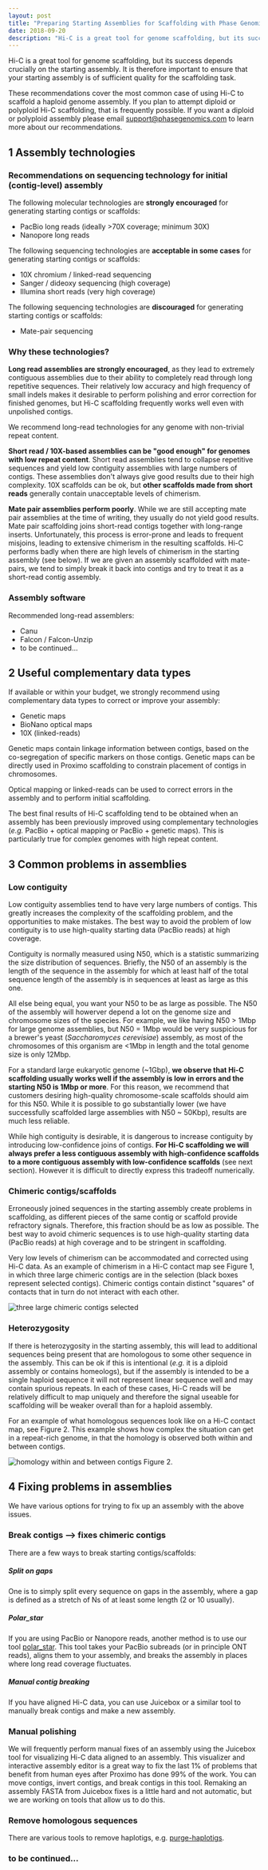 ```yaml
---
layout: post
title: "Preparing Starting Assemblies for Scaffolding with Phase Genomics Hi-C Data"
date: 2018-09-20
description: "Hi-C is a great tool for genome scaffolding, but its success depends crucially on the starting assembly. It is therefore important to ensure that your starting assembly is of sufficient quality for the scaffolding task. Our guidelines will help you make good decisions about what technologies to use and how to understand and improve scaffolding results."
---
```


Hi-C is a great tool for genome scaffolding, but its success depends crucially on the starting assembly. It is therefore important to ensure that your starting assembly is of sufficient quality for the scaffolding task. 

These recommendations cover the most common case of using Hi-C to scaffold a haploid genome assembly. If you plan to attempt diploid or polyploid Hi-C scaffolding, that is frequently possible. If you want a diploid or polyploid assembly please email support@phasegenomics.com to learn more about our recommendations.


1    Assembly technologies
---------------------
### Recommendations on sequencing technology for initial (contig-level) assembly
The following molecular technologies are __strongly encouraged__ for generating starting contigs or scaffolds:

* PacBio long reads (ideally >70X coverage; minimum 30X)
* Nanopore long reads

The following sequencing technologies are __acceptable in some cases__ for generating starting contigs or scaffolds:

* 10X chromium / linked-read sequencing
* Sanger / dideoxy sequencing (high coverage)
* Illumina short reads (very high coverage)

The following sequencing technologies are __discouraged__ for generating starting contigs or scaffolds:

* Mate-pair sequencing

### Why these technologies?
__Long read assemblies are strongly encouraged__, as they lead to extremely contiguous assemblies due to their ability to completely read through long repetitive sequences. Their relatively low accuracy and high frequency of small indels makes it desirable to perform polishing and error correction for finished genomes, but Hi-C scaffolding frequently works well even with unpolished contigs. 

We recommend long-read technologies for any genome with non-trivial repeat content.

__Short read / 10X-based assemblies can be "good enough" for genomes with low repeat content__. Short read assemblies tend to collapse repetitive sequences and yield low contiguity assemblies with large numbers of contigs. These assemblies don't always give good results due to their high complexity. 10X scaffolds can be ok, but __other scaffolds made from short reads__ generally contain unacceptable levels of chimerism.

__Mate pair assemblies perform poorly__. While we are still accepting mate pair assemblies at the time of writing, they usually do not yield good results. Mate pair scaffolding joins short-read contigs together with long-range inserts. Unfortunately, this process is error-prone and leads to frequent misjoins, leading to extensive chimerism in the resulting scaffolds. Hi-C performs badly when there are high levels of chimerism in the starting assembly (see below). If we are given an assembly scaffolded with mate-pairs, we tend to simply break it back into contigs and try to treat it as a short-read contig assembly.

### Assembly software

Recommended long-read assemblers:

* Canu
* Falcon / Falcon-Unzip
* to be continued...

2    Useful complementary data types
---------------------
If available or within your budget, we strongly recommend using complementary data types to correct or improve your assembly:

* Genetic maps
* BioNano optical maps
* 10X (linked-reads)
 
Genetic maps contain linkage information between contigs, based on the co-segregation of specific markers on those contigs. Genetic maps can be directly used in Proximo scaffolding to constrain placement of contigs in chromosomes.

Optical mapping or linked-reads can be used to correct errors in the assembly and to perform initial scaffolding.

The best final results of Hi-C scaffolding tend to be obtained when an assembly has been previously improved using complementary technologies (_e.g._ PacBio + optical mapping or PacBio + genetic maps). This is particularly true for complex genomes with high repeat content.

3    Common problems in assemblies
---------------------

### Low contiguity
Low contiguity assemblies tend to have very large numbers of contigs. This greatly increases the complexity of the scaffolding problem, and the opportunities to make mistakes. The best way to avoid the problem of low contiguity is to use high-quality starting data (PacBio reads) at high coverage.

Contiguity is normally measured using N50, which is a statistic summarizing the size distribution of sequences. Briefly, the N50 of an assembly is the length of the sequence in the assembly for which at least half of the total sequence length of the assembly is in sequences at least as large as this one. 

All else being equal, you want your N50 to be as large as possible. The N50 of the assembly will howerver depend a lot on the genome size and chromosome sizes of the species. For example, we like having N50 > 1Mbp for large genome assemblies, but N50 = 1Mbp would be very suspicious for a brewer's yeast (_Saccharomyces cerevisiae_) assembly, as most of the chromosomes of this organism are <1Mbp in length and the total genome size is only 12Mbp. 

For a standard large eukaryotic genome (~1Gbp), __we observe that Hi-C scaffolding usually works well if the assembly is low in errors and the starting N50 is 1Mbp or more__. For this reason, we recommend that customers desiring high-quality chromosome-scale scaffolds should aim for this N50. While it is possible to go substantially lower (we have successfully scaffolded large assemblies with N50 ~ 50Kbp), results are much less reliable. 

While high contiguity is desirable, it is dangerous to increase contiguity by introducing low-confidence joins of contigs. __For Hi-C scaffolding we will always prefer a less contiguous assembly with high-confidence scaffolds to a more contiguous assembly with low-confidence scaffolds__ (see next section). However it is difficult to directly express this tradeoff numerically. 

### Chimeric contigs/scaffolds
Erroneously joined sequences in the starting assembly create problems in scaffolding, as different pieces of the same contig or scaffold provide refractory signals. Therefore, this fraction should be as low as possible. The best way to avoid chimeric sequences is to use high-quality starting data (PacBio reads) at high coverage and to be stringent in scaffolding.

Very low levels of chimerism can be accommodated and corrected using Hi-C data. As an example of chimerism in a Hi-C contact map see Figure 1, in which three large chimeric contigs are in the selection (black boxes represent selected contigs). Chimeric contigs contain distinct "squares" of contacts that in turn do not interact with each other.

![three large chimeric contigs selected](https://phasegenomics.github.io/images/chimeric_contigs.png)

### Heterozygosity
If there is heterozygosity in the starting assembly, this will lead to additional sequences being present that are homologous to some other sequence in the assembly. This can be ok if this is intentional (_e.g._ it is a diploid assembly or contains homeologs), but if the assembly is intended to be a single haploid sequence it will not represent linear sequence well and may contain spurious repeats. In each of these cases, Hi-C reads will be relatively difficult to map uniquely and therefore the signal useable for scaffolding will be weaker overall than for a haploid assembly. 

For an example of what homologous sequences look like on a Hi-C contact map, see Figure 2. This example shows how complex the situation can get in a repeat-rich genome, in that the homology is observed both within and between contigs.

![homology within and between contigs](https://phasegenomics.github.io/images/chimeric_contigs.png)
Figure 2.


4     Fixing problems in assemblies
---------------------
We have various options for trying to fix up an assembly with the above issues.

### Break contigs --> fixes chimeric contigs
There are a few ways to break starting contigs/scaffolds: 

##### Split on gaps
One is to simply split every sequence on gaps in the assembly, where a gap is defined as a stretch of Ns of at least some length (2 or 10 usually). 

##### Polar_star
If you are using PacBio or Nanopore reads, another method is to use our tool [polar_star](https://github.com/phasegenomics/polar_star). This tool takes your PacBio subreads (or in principle ONT reads), aligns them to your assembly, and breaks the assembly in places where long read coverage fluctuates.

##### Manual contig breaking
If you have aligned Hi-C data, you can use Juicebox or a similar tool to manually break contigs and make a new assembly.

### Manual polishing
We will frequently perform manual fixes of an assembly using the Juicebox tool for visualizing Hi-C data aligned to an assembly. This visualizer and interactive assembly editor is a great way to fix the last 1% of problems that benefit from human eyes after Proximo has done 99% of the work. You can move contigs, invert contigs, and break contigs in this tool. Remaking an assembly FASTA from Juicebox fixes is a little hard and not automatic, but we are working on tools that allow us to do this. 

### Remove homologous sequences
There are various tools to remove haplotigs, e.g. [purge-haplotigs](https://www.biorxiv.org/content/early/2018/03/22/286252). 

### to be continued...

